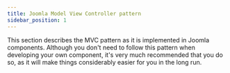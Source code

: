 ```yaml
---
title: Joomla Model View Controller pattern
sidebar_position: 1
---
```

This section describes the MVC pattern as it is implemented in Joomla components. Although you don't need to follow this pattern when developing your own component, it's very much recommended that you do so, as it will make things considerably easier for you in the long run. 